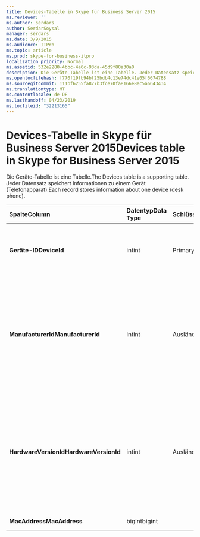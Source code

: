 ```yaml
---
title: Devices-Tabelle in Skype für Business Server 2015
ms.reviewer: ''
ms.author: serdars
author: SerdarSoysal
manager: serdars
ms.date: 3/9/2015
ms.audience: ITPro
ms.topic: article
ms.prod: skype-for-business-itpro
localization_priority: Normal
ms.assetid: 532e2280-4bbc-4a6c-93da-45d9f80a30a0
description: Die Geräte-Tabelle ist eine Tabelle. Jeder Datensatz speichert Informationen zu einem Gerät (Telefonapparat).
ms.openlocfilehash: f770f19fb94bf25bdb4c13e74dc41e05f6674788
ms.sourcegitcommit: 111bf6255fa877b3fce70fa8166e8ec5a6643434
ms.translationtype: MT
ms.contentlocale: de-DE
ms.lasthandoff: 04/23/2019
ms.locfileid: "32213165"
---
```

# <a name="devices-table-in-skype-for-business-server-2015"></a><span data-ttu-id="a495d-104">Devices-Tabelle in Skype für Business Server 2015</span><span class="sxs-lookup"><span data-stu-id="a495d-104">Devices table in Skype for Business Server 2015</span></span>
 
<span data-ttu-id="a495d-105">Die Geräte-Tabelle ist eine Tabelle.</span><span class="sxs-lookup"><span data-stu-id="a495d-105">The Devices table is a supporting table.</span></span> <span data-ttu-id="a495d-106">Jeder Datensatz speichert Informationen zu einem Gerät (Telefonapparat).</span><span class="sxs-lookup"><span data-stu-id="a495d-106">Each record stores information about one device (desk phone).</span></span>
  
|<span data-ttu-id="a495d-107">**Spalte**</span><span class="sxs-lookup"><span data-stu-id="a495d-107">**Column**</span></span>|<span data-ttu-id="a495d-108">**Datentyp**</span><span class="sxs-lookup"><span data-stu-id="a495d-108">**Data Type**</span></span>|<span data-ttu-id="a495d-109">**Schlüssel/Index**</span><span class="sxs-lookup"><span data-stu-id="a495d-109">**Key/Index**</span></span>|<span data-ttu-id="a495d-110">**Details**</span><span class="sxs-lookup"><span data-stu-id="a495d-110">**Details**</span></span>|
|:-----|:-----|:-----|:-----|
|<span data-ttu-id="a495d-111">**Geräte-ID**</span><span class="sxs-lookup"><span data-stu-id="a495d-111">**DeviceId**</span></span> <br/> |<span data-ttu-id="a495d-112">int</span><span class="sxs-lookup"><span data-stu-id="a495d-112">int</span></span>  <br/> |<span data-ttu-id="a495d-113">Primary</span><span class="sxs-lookup"><span data-stu-id="a495d-113">Primary</span></span>  <br/> |<span data-ttu-id="a495d-114">Eindeutige Zahl, die diese Hardwareversion identifiziert.</span><span class="sxs-lookup"><span data-stu-id="a495d-114">Unique number identifying this hardware version.</span></span>  <br/> |
|<span data-ttu-id="a495d-115">**ManufacturerId**</span><span class="sxs-lookup"><span data-stu-id="a495d-115">**ManufacturerId**</span></span> <br/> |<span data-ttu-id="a495d-116">int</span><span class="sxs-lookup"><span data-stu-id="a495d-116">int</span></span>  <br/> |<span data-ttu-id="a495d-117">Ausländisch</span><span class="sxs-lookup"><span data-stu-id="a495d-117">Foreign</span></span>  <br/> |<span data-ttu-id="a495d-118">Hersteller des dieses Gerät.</span><span class="sxs-lookup"><span data-stu-id="a495d-118">Manufacturer of this device.</span></span> <span data-ttu-id="a495d-119">[Manufacturers-Tabelle in Skype für Business Server 2015](manufacturers.md) Weitere Informationen finden Sie.</span><span class="sxs-lookup"><span data-stu-id="a495d-119">See the [Manufacturers table in Skype for Business Server 2015](manufacturers.md) for more information.</span></span> <br/> |
|<span data-ttu-id="a495d-120">**HardwareVersionId**</span><span class="sxs-lookup"><span data-stu-id="a495d-120">**HardwareVersionId**</span></span> <br/> |<span data-ttu-id="a495d-121">int</span><span class="sxs-lookup"><span data-stu-id="a495d-121">int</span></span>  <br/> |<span data-ttu-id="a495d-122">Ausländisch</span><span class="sxs-lookup"><span data-stu-id="a495d-122">Foreign</span></span>  <br/> |<span data-ttu-id="a495d-123">Hardwareversion dieses Geräts.</span><span class="sxs-lookup"><span data-stu-id="a495d-123">Hardware version of this device.</span></span> <span data-ttu-id="a495d-124">[HardwareVersions-Tabelle in Skype für Business Server 2015](hardwareversions.md) Weitere Informationen finden Sie.</span><span class="sxs-lookup"><span data-stu-id="a495d-124">See the [HardwareVersions table in Skype for Business Server 2015](hardwareversions.md) for more information.</span></span> <br/> |
|<span data-ttu-id="a495d-125">**MacAddress**</span><span class="sxs-lookup"><span data-stu-id="a495d-125">**MacAddress**</span></span> <br/> |<span data-ttu-id="a495d-126">bigint</span><span class="sxs-lookup"><span data-stu-id="a495d-126">bigint</span></span>  <br/> ||<span data-ttu-id="a495d-127">MAC-Adresse</span><span class="sxs-lookup"><span data-stu-id="a495d-127">MAC Address</span></span>  <br/> |
   

